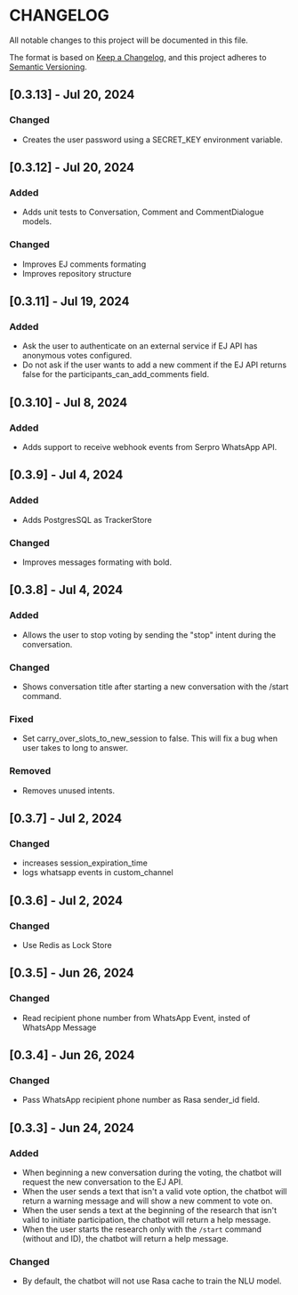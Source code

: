 # CHANGELOG

All notable changes to this project will be documented in this file.

The format is based on [Keep a Changelog](https://keepachangelog.com/en/1.1.0/),
and this project adheres to [Semantic Versioning](https://semver.org/spec/v2.0.0.html).


## [0.3.13] - Jul 20, 2024

### Changed

- Creates the user password using a SECRET_KEY environment variable.

## [0.3.12] - Jul 20, 2024

### Added

- Adds unit tests to Conversation, Comment and CommentDialogue models.

### Changed

- Improves EJ comments formating
- Improves repository structure


## [0.3.11] - Jul 19, 2024

### Added

- Ask the user to authenticate on an external service if EJ API has anonymous votes configured.
- Do not ask if the user wants to add a new comment if the EJ API returns false for the participants_can_add_comments field.

## [0.3.10] - Jul 8, 2024

### Added

- Adds support to receive webhook events from Serpro WhatsApp API.

## [0.3.9] - Jul 4, 2024

### Added

- Adds PostgresSQL as TrackerStore 

### Changed

- Improves messages formating with bold.

## [0.3.8] - Jul 4, 2024

### Added

- Allows the user to stop voting by sending the "stop" intent during the conversation.

### Changed

- Shows conversation title after starting a new conversation with the /start command.

### Fixed

- Set carry_over_slots_to_new_session to false. This will fix a bug when user takes to long to answer.

### Removed

- Removes unused intents.

## [0.3.7] - Jul 2, 2024

### Changed

- increases session_expiration_time
- logs whatsapp events in custom_channel 

## [0.3.6] - Jul 2, 2024

### Changed

- Use Redis as Lock Store

## [0.3.5] - Jun 26, 2024

### Changed

- Read recipient phone number from WhatsApp Event, insted of WhatsApp Message

## [0.3.4] - Jun 26, 2024

### Changed

- Pass WhatsApp recipient phone number as Rasa sender_id field.


## [0.3.3] - Jun 24, 2024

### Added
- When beginning a new conversation during the voting, the chatbot will request the new conversation to the EJ API.
- When the user sends a text that isn't a valid vote option, the chatbot will return a warning message and will show a new comment to vote on.
- When the user sends a text at the beginning of the research that isn't valid to initiate participation, the chatbot will return a help message.
- When the user starts the research only with the `/start` command (without and ID), the chatbot will return a help message.

### Changed

- By default, the chatbot will not use Rasa cache to train the NLU model.
